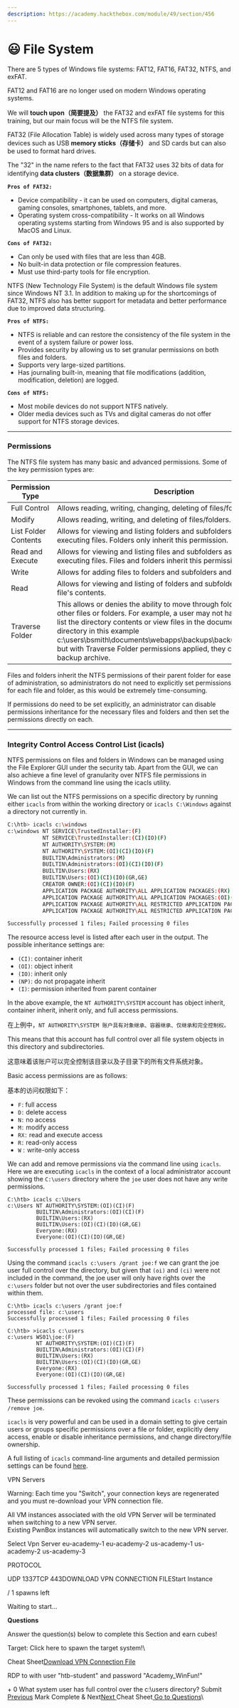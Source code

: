 ```yaml
---
description: https://academy.hackthebox.com/module/49/section/456
---
```


# 😃 File System

There are 5 types of Windows file systems: FAT12, FAT16, FAT32, NTFS, and exFAT.&#x20;

FAT12 and FAT16 are no longer used on modern Windows operating systems.&#x20;



We will **touch upon（**简要提及**）** the FAT32 and exFAT file systems for this training, but our main focus will be the NTFS file system.



FAT32 (File Allocation Table) is widely used across many types of storage devices such as USB **memory sticks（存储卡）** and SD cards but can also be used to format hard drives.&#x20;



The "32" in the name refers to the fact that FAT32 uses 32 bits of data for identifying **data clusters（数据集群）** on a storage device.



**`Pros of FAT32:`**

* Device compatibility - it can be used on computers, digital cameras, gaming consoles, smartphones, tablets, and more.
* Operating system cross-compatibility - It works on all Windows operating systems starting from Windows 95 and is also supported by MacOS and Linux.

**`Cons of FAT32:`**

* Can only be used with files that are less than 4GB.
* No built-in data protection or file compression features.
* Must use third-party tools for file encryption.

NTFS (New Technology File System) is the default Windows file system since Windows NT 3.1. In addition to making up for the shortcomings of FAT32, NTFS also has better support for metadata and better performance due to improved data structuring.

**`Pros of NTFS:`**

* NTFS is reliable and can restore the consistency of the file system in the event of a system failure or power loss.
* Provides security by allowing us to set granular permissions on both files and folders.
* Supports very large-sized partitions.
* Has journaling built-in, meaning that file modifications (addition, modification, deletion) are logged.

**`Cons of NTFS:`**

* Most mobile devices do not support NTFS natively.
* Older media devices such as TVs and digital cameras do not offer support for NTFS storage devices.

***

### Permissions

The NTFS file system has many basic and advanced permissions. Some of the key permission types are:

<table><thead><tr><th width="208.5">Permission Type</th><th>Description</th></tr></thead><tbody><tr><td>Full Control</td><td>Allows reading, writing, changing, deleting of files/folders.</td></tr><tr><td>Modify</td><td>Allows reading, writing, and deleting of files/folders.</td></tr><tr><td>List Folder Contents</td><td>Allows for viewing and listing folders and subfolders as well as executing files. Folders only inherit this permission.</td></tr><tr><td>Read and Execute</td><td>Allows for viewing and listing files and subfolders as well as executing files. Files and folders inherit this permission.</td></tr><tr><td>Write</td><td>Allows for adding files to folders and subfolders and writing to a file.</td></tr><tr><td>Read</td><td>Allows for viewing and listing of folders and subfolders and viewing a file's contents.</td></tr><tr><td>Traverse Folder</td><td>This allows or denies the ability to move through folders to reach other files or folders. For example, a user may not have permission to list the directory contents or view files in the documents or web apps directory in this example c:\users\bsmith\documents\webapps\backups\backup_02042020.zip but with Traverse Folder permissions applied, they can access the backup archive.</td></tr></tbody></table>

Files and folders inherit the NTFS permissions of their parent folder for ease of administration, so administrators do not need to explicitly set permissions for each file and folder, as this would be extremely time-consuming.&#x20;



If permissions do need to be set explicitly, an administrator can disable permissions inheritance for the necessary files and folders and then set the permissions directly on each.

***

### Integrity Control Access Control List (icacls)

NTFS permissions on files and folders in Windows can be managed using the File Explorer GUI under the security tab. Apart from the GUI, we can also achieve a fine level of granularity over NTFS file permissions in Windows from the command line using the icacls utility.



We can list out the NTFS permissions on a specific directory by running either `icacls` from within the working directory or `icacls C:\Windows` against a directory not currently in.

&#x20;&#x20;

```bash
C:\htb> icacls c:\windows
c:\windows NT SERVICE\TrustedInstaller:(F)
           NT SERVICE\TrustedInstaller:(CI)(IO)(F)
           NT AUTHORITY\SYSTEM:(M)
           NT AUTHORITY\SYSTEM:(OI)(CI)(IO)(F)
           BUILTIN\Administrators:(M)
           BUILTIN\Administrators:(OI)(CI)(IO)(F)
           BUILTIN\Users:(RX)
           BUILTIN\Users:(OI)(CI)(IO)(GR,GE)
           CREATOR OWNER:(OI)(CI)(IO)(F)
           APPLICATION PACKAGE AUTHORITY\ALL APPLICATION PACKAGES:(RX)
           APPLICATION PACKAGE AUTHORITY\ALL APPLICATION PACKAGES:(OI)(CI)(IO)(GR,GE)
           APPLICATION PACKAGE AUTHORITY\ALL RESTRICTED APPLICATION PACKAGES:(RX)
           APPLICATION PACKAGE AUTHORITY\ALL RESTRICTED APPLICATION PACKAGES:(OI)(CI)(IO)(GR,GE)

Successfully processed 1 files; Failed processing 0 files
```

The resource access level is listed after each user in the output. The possible inheritance settings are:

* `(CI)`: container inherit
* `(OI)`: object inherit
* `(IO)`: inherit only
* `(NP)`: do not propagate inherit
* `(I)`: permission inherited from parent container

In the above example, the `NT AUTHORITY\SYSTEM` account has object inherit, container inherit, inherit only, and full access permissions.&#x20;

在上例中，`NT AUTHORITY\SYSTEM 账户具有对象继承、容器继承、仅继承和完全控制权。`

&#x20;This means that this account has full control over all file system objects in this directory and subdirectories.

这意味着该账户可以完全控制该目录以及子目录下的所有文件系统对象。

Basic access permissions are as follows:

基本的访问权限如下：

* `F` : full access
* `D` :  delete access
* `N` :  no access
* `M` :  modify access
* `RX` :  read and execute access
* `R` :  read-only access
* `W` :  write-only access

We can add and remove permissions via the command line using `icacls`. Here we are executing `icacls` in the context of a local administrator account showing the `C:\users` directory where the `joe` user does not have any write permissions.

&#x20;&#x20;

```cmd-session
C:\htb> icacls c:\Users
c:\Users NT AUTHORITY\SYSTEM:(OI)(CI)(F)
         BUILTIN\Administrators:(OI)(CI)(F)
         BUILTIN\Users:(RX)
         BUILTIN\Users:(OI)(CI)(IO)(GR,GE)
         Everyone:(RX)
         Everyone:(OI)(CI)(IO)(GR,GE)

Successfully processed 1 files; Failed processing 0 files
```

Using the command `icacls c:\users /grant joe:f` we can grant the joe user full control over the directory, but given that `(oi)` and `(ci)` were not included in the command, the joe user will only have rights over the `c:\users` folder but not over the user subdirectories and files contained within them.

&#x20;&#x20;

```cmd-session
C:\htb> icacls c:\users /grant joe:f
processed file: c:\users
Successfully processed 1 files; Failed processing 0 files
```

&#x20;&#x20;

```cmd-session
C:\htb> >icacls c:\users
c:\users WS01\joe:(F)
         NT AUTHORITY\SYSTEM:(OI)(CI)(F)
         BUILTIN\Administrators:(OI)(CI)(F)
         BUILTIN\Users:(RX)
         BUILTIN\Users:(OI)(CI)(IO)(GR,GE)
         Everyone:(RX)
         Everyone:(OI)(CI)(IO)(GR,GE)

Successfully processed 1 files; Failed processing 0 files
```

These permissions can be revoked using the command `icacls c:\users /remove joe`.

`icacls` is very powerful and can be used in a domain setting to give certain users or groups specific permissions over a file or folder, explicitly deny access, enable or disable inheritance permissions, and change directory/file ownership.

A full listing of `icacls` command-line arguments and detailed permission settings can be found [here](https://ss64.com/nt/icacls.html).

VPN Servers

Warning: Each time you "Switch", your connection keys are regenerated and you must re-download your VPN connection file.

All VM instances associated with the old VPN Server will be terminated when switching to a new VPN server.\
Existing PwnBox instances will automatically switch to the new VPN server.

&#x20;Select Vpn Server  eu-academy-1 eu-academy-2 us-academy-1 us-academy-2 us-academy-3&#x20;

PROTOCOL

UDP 1337TCP 443DOWNLOAD VPN CONNECTION FILEStart Instance

&#x20;/ 1 spawns left

Waiting to start...

**Questions**

Answer the question(s) below to complete this Section and earn cubes!

Target: Click here to spawn the target system!\


Cheat Sheet[Download VPN Connection File](https://academy.hackthebox.com/vpn/key)

&#x20;RDP to with user "htb-student" and password "Academy\_WinFun!"

\+ 0  What system user has full control over the c:\users directory? Submit[ Previous](https://academy.hackthebox.com/module/49/section/455) Mark Complete & Next[Next ](https://academy.hackthebox.com/module/49/section/1017) Cheat Sheet[ Go to Questions](https://academy.hackthebox.com/module/49/section/456#questionsDiv)\
